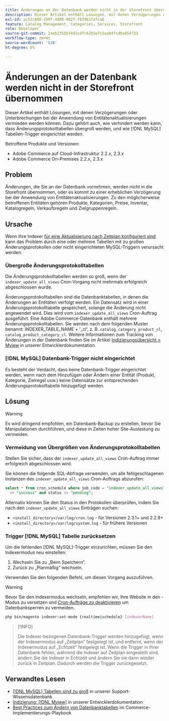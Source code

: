 ```yaml
---
title: Änderungen an der Datenbank werden nicht in der Storefront übernommen
description: Dieser Artikel enthält Lösungen, mit denen Verzögerungen oder Unterbrechungen bei der Anwendung von Entitätenaktualisierungen vermieden werden können. Trigger Dazu gehört auch, wie verhindert werden kann, dass Änderungsprotokolltabellen übergroß werden, und wie Tabellen- [!DNL MySQL]  eingerichtet werden.
exl-id: ac52c808-299f-4d08-902f-f87db1fa7ca6
feature: Catalog Management, Categories, Services, Storefront
role: Developer
source-git-commit: 2aeb2355b74d1cdfc62b5e7c5aa04fcd0a654733
workflow-type: tm+mt
source-wordcount: '538'
ht-degree: 0%

---
```


# Änderungen an der Datenbank werden nicht in der Storefront übernommen

Dieser Artikel enthält Lösungen, mit denen Verzögerungen oder Unterbrechungen bei der Anwendung von Entitätenaktualisierungen vermieden werden können. Dazu gehört auch, wie verhindert werden kann, dass Änderungsprotokolltabellen übergroß werden, und wie [!DNL MySQL] Tabellen-Trigger eingerichtet werden.

Betroffene Produkte und Versionen:

* Adobe Commerce auf Cloud-Infrastruktur 2.2.x, 2.3.x
* Adobe Commerce On-Premises 2.2.x, 2.3.x

## Problem

Änderungen, die Sie an der Datenbank vornehmen, werden nicht in die Storefront übernommen, oder es kommt zu einer erheblichen Verzögerung bei der Anwendung von Entitätenaktualisierungen. Zu den möglicherweise betroffenen Entitäten gehören Produkte, Kategorien, Preise, Inventar, Katalogregeln, Verkaufsregeln und Zielgruppenregeln.

## Ursache

Wenn Ihre Indexer [für eine Aktualisierung nach Zeitplan konfiguriert sind](https://experienceleague.adobe.com/en/docs/commerce-operations/configuration-guide/cli/manage-indexers#configure-indexers) kann das Problem durch eine oder mehrere Tabellen mit zu großen Änderungsprotokollen oder nicht eingerichteten MySQL-Triggern verursacht werden.

### Übergroße Änderungsprotokolltabellen

Die Änderungsprotokolltabellen werden so groß, wenn der `indexer_update_all_views` Cron-Vorgang nicht mehrmals erfolgreich abgeschlossen wurde.

Änderungsprotokolltabellen sind die Datenbanktabellen, in denen die Änderungen an Entitäten verfolgt werden. Ein Datensatz wird in einer Änderungsprotokolltabelle gespeichert, solange die Änderung nicht angewendet wird. Dies wird vom `indexer_update_all_views` Cron-Auftrag ausgeführt. Eine Adobe Commerce-Datenbank enthält mehrere Änderungsprotokolltabellen. Sie werden nach dem folgenden Muster benannt: INDEXER\_TABLE\_NAME + &#39;\_cl&#39;, z. B. `catalog_category_product_cl`, `catalog_product_category_cl`. Weitere Informationen zum Tracking von Änderungen in der Datenbank finden Sie im Artikel [Indizierungsübersicht > Mview](https://developer.adobe.com/commerce/php/development/components/indexing/#mview) in unserer Entwicklerdokumentation.

### [!DNL MySQL] Datenbank-Trigger nicht eingerichtet

Es besteht der Verdacht, dass keine Datenbank-Trigger eingerichtet werden, wenn nach dem Hinzufügen oder Ändern einer Entität (Produkt, Kategorie, Zielregel usw.) keine Datensätze zur entsprechenden Änderungsprotokolltabelle hinzugefügt werden.

## Lösung

>[!WARNING]
>
>Es wird dringend empfohlen, ein Datenbank-Backup zu erstellen, bevor Sie Manipulationen durchführen, und diese in Zeiten hoher Site-Auslastung zu vermeiden.

### Vermeidung von Übergrößen von Änderungsprotokolltabellen

Stellen Sie sicher, dass der `indexer_update_all_views` Cron-Auftrag immer erfolgreich abgeschlossen wird.

Sie können die folgende SQL-Abfrage verwenden, um alle fehlgeschlagenen Instanzen des `indexer_update_all_views` Cron-Auftrags abzurufen:

```sql
select * from cron_schedule where job_code = "indexer_update_all_views" and status
  <> "success" and status <> "pending";
```

Alternativ können Sie den Status in den Protokollen überprüfen, indem Sie nach den `indexer_update_all_views` Einträgen suchen:

* `<install_directory>/var/log/cron.log` - für Versionen 2.3.1+ und 2.2.8+
* `<install_directory>/var/log/system.log` - für frühere Versionen

### Trigger [!DNL MySQL] Tabelle zurücksetzen

Um die fehlenden [!DNL MySQL]-Trigger einzurichten, müssen Sie den Indexermodus neu einstellen:

1. Wechseln Sie zu „Beim Speichern“.
1. Zurück zu „Planmäßig“ wechseln.

Verwenden Sie den folgenden Befehl, um diesen Vorgang auszuführen.

>[!WARNING]
>
>Bevor Sie den Indexermodus wechseln, empfehlen wir, Ihre Website in den [](https://experienceleague.adobe.com/docs/commerce-operations/configuration-guide/setup/application-modes.html#maintenance-mode)-Modus zu versetzen und [Cron-Aufträge zu deaktivieren](https://experienceleague.adobe.com/docs/commerce-cloud-service/user-guide/configure/app/properties/crons-property.html#disable-cron-jobs) um Datenbanksperren zu vermeiden.

```bash
php bin/magento indexer:set-mode {realtime|schedule} [indexerName]
```

>[!INFO]
>
>Die Indexer-bezogenen Datenbank-Trigger werden hinzugefügt, wenn der Indexermodus auf „Zeitplan“ festgelegt ist, und entfernt, wenn der Indexermodus auf „Echtzeit“ festgelegt ist. Wenn die Trigger in Ihrer Datenbank fehlen, während die Indexer auf Zeitplan eingestellt sind, ändern Sie die Indexer in Echtzeit und ändern Sie sie dann wieder zurück in Zeitplan. Dadurch werden die Trigger zurückgesetzt.

## Verwandtes Lesen

* [[!DNL MySQL] Tabellen sind zu groß](https://experienceleague.adobe.com/en/docs/commerce-knowledge-base/kb/troubleshooting/database/mysql-tables-are-too-large) in unserer Support-Wissensdatenbank
* [Indizierung: [!DNL Mview]](https://developer.adobe.com/commerce/php/development/components/indexing/#mview) in unserer Entwicklerdokumentation
* [Best Practices zum Ändern von Datenbanktabellen](https://experienceleague.adobe.com/en/docs/commerce-operations/implementation-playbook/best-practices/development/modifying-core-and-third-party-tables#why-adobe-recommends-avoiding-modifications) im Commerce-Implementierungs-Playbook
